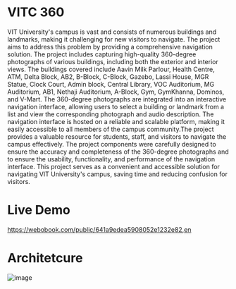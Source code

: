 # VITC 360

VIT University's campus is vast and consists of numerous buildings and landmarks, making it challenging for new visitors to navigate. The project aims to address this problem by providing a comprehensive navigation solution. The project includes capturing high-quality 360-degree photographs of various buildings, including both the exterior and interior views. The buildings covered include Aavin Milk Parlour, Health Centre, ATM, Delta Block, AB2, B-Block, C-Block, Gazebo, Lassi House, MGR Statue, Clock Court, Admin block, Central Library, VOC Auditorium, MG Auditorium, AB1, Nethaji Auditorium, A-Block, Gym, GymKhanna, Dominos, and V-Mart. The 360-degree photographs are integrated into an interactive navigation interface, allowing users to select a building or landmark from a list and view the corresponding photograph and audio description. The navigation interface is hosted on a reliable and scalable platform, making it easily accessible to all members of the campus community.The project provides a valuable resource for students, staff, and visitors to navigate the campus effectively. The project components were carefully designed to ensure the accuracy and completeness of the 360-degree photographs and to ensure the usability, functionality, and performance of the navigation interface. This project serves as a convenient and accessible solution for navigating VIT University's campus, saving time and reducing confusion for visitors.

# Live Demo

https://webobook.com/public/641a9edea5908052e1232e82,en

# Architetcure

![image](https://user-images.githubusercontent.com/87696656/233352150-f7170611-ea04-4c14-84a7-58ad56f70c5a.png)


